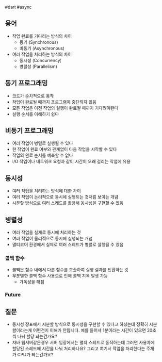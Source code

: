 #dart #async

## 용어
- 작업 완료를 기다리는 방식의 차이
	- 동기 (Synchronous)
	- 비동기 (Asynchronous)
- 여러 작업을 처리하는 방식의 차이
	- 동시성 (Concurrency)
	- 병렬성 (Parallelism)

## 동기 프로그래밍
- 코드가 순차적으로 동작
- 작업이 완료될 때까지 프로그램이 중단되지 않음
- 모든 작업은 이전 작업의 실행이 완료될 때까지 기다려야한다
- 실행 순서를 이해하기 쉽다

## 비동기 프로그래밍
- 여러 작업이 병렬로 실행될 수 있다
- 한 작업이 완료 여부와 관계없이 다음 작업을 시작할 수 있다
- 작업의 완료 순서를 예측할 수 없다
- I/O 작업이나 네트워크 요청과 같이 시간이 오래 걸리는 작업에 유용

## 동시성
- 여러 작업을 처리하는 방식에 대한 차이
- 여러 작업이 논리적으로 동시에 실행되는 것처럼 보이는 개념
- 시분할 방식으로 여러 스레드를 활용해 동시성을 구현할 수 있음

## 병렬성
- 여러 작업을 실제로 동시에 처리하는 것
- 여러 작업이 물리적으로 동시에 실행되는 개념
- 멀티코어 환경에서 실제로 여러 스레드가 병렬로 실행될 수 있음

### 콜백 함수
- 콜백은 함수 내에서 다른 함수를 호출하여 실행 결과를 반환하는 것
- 무분별한 콜백 함수 사용으로 인해 콜백 지옥 발생 가능
	- 가독성을 해침

### Future


## 질문
- 동시성 장표에서 시분할 방식으로 동시성을 구현할 수 있다고 하셨는데 정확히 시분할이라는게 어떤건지 이해가 안됩니다. 예를 들어서 1분이라는 시간이 있으면 30초씩 나눠 할당 되는건가요?
- 자바 웹서버같은경우 서버 입장에서는 멀티 스레드로 동작하는데 그러면 사용자에 할당된 스레드에 시간을 나눠 처리하나요? 그리고 여기서 작업을 처리한다는 주체가 CPU가 되는건가요?
